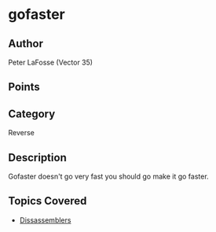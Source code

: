 # gofaster
## Author
Peter LaFosse (Vector 35)
## Points

## Category
Reverse
## Description
Gofaster doesn't go very fast you should go make it go faster.
## Topics Covered

- [Dissassemblers](/reverse-engineering/what-are-disassemblers/)
